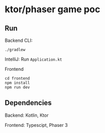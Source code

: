 # ktor/phaser game poc

## Run
Backend
CLI:
```
./gradlew
```
IntelliJ:
Run `Application.kt`


Frontend
```
cd frontend
npm install
npm run dev
```


## Dependencies
Backend: Kotlin, Ktor

Frontend: Typescipt, Phaser 3
